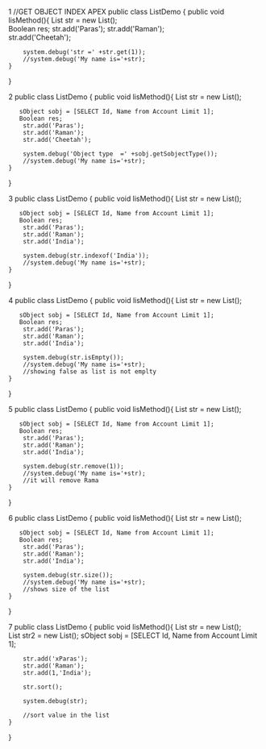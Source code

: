 1 //GET OBJECT INDEX APEX
public class ListDemo {
   public void lisMethod(){
        List<string> str = new List<string>();		  
       Boolean res;
        str.add('Paras');
        str.add('Raman');	
        str.add('Cheetah');
       
        system.debug('str =' +str.get(1));
        //system.debug('My name is='+str);
    }
} 


2 public class ListDemo {
   public void lisMethod(){
        List<string> str = new List<string>();		
       
       sObject sobj = [SELECT Id, Name from Account Limit 1];
       Boolean res;
        str.add('Paras');
        str.add('Raman');	
        str.add('Cheetah');
       
        system.debug('Object type  =' +sobj.getSobjectType());
        //system.debug('My name is='+str);
    }
}


3 public class ListDemo {
   public void lisMethod(){
        List<string> str = new List<string>();		
       
       sObject sobj = [SELECT Id, Name from Account Limit 1];
       Boolean res;
        str.add('Paras');
        str.add('Raman');	
        str.add('India');
       
        system.debug(str.indexof('India'));
        //system.debug('My name is='+str);
    }
}

4    public class ListDemo {
   public void lisMethod(){
        List<string> str = new List<string>();		
       
       sObject sobj = [SELECT Id, Name from Account Limit 1];
       Boolean res;
        str.add('Paras');
        str.add('Raman');	
        str.add('India');
       
        system.debug(str.isEmpty()); 
        //system.debug('My name is='+str);
        //showing false as list is not emplty
    }
}       

5
public class ListDemo {
   public void lisMethod(){
        List<string> str = new List<string>();		
       
       sObject sobj = [SELECT Id, Name from Account Limit 1];
       Boolean res;
        str.add('Paras');
        str.add('Raman');	
        str.add('India');
       
        system.debug(str.remove(1)); 
        //system.debug('My name is='+str);
        //it will remove Rama
    }
}

6
public class ListDemo {
   public void lisMethod(){
        List<string> str = new List<string>();		
       
       sObject sobj = [SELECT Id, Name from Account Limit 1];
       Boolean res;
        str.add('Paras');
        str.add('Raman');	
        str.add('India');
       
        system.debug(str.size()); 
        //system.debug('My name is='+str);
        //shows size of the list
    }
}

7
public class ListDemo {
   public void lisMethod(){
        List<string> str = new List<string>();		
        List<string> str2 = new List<string>();	
       sObject sobj = [SELECT Id, Name from Account Limit 1];
       
        str.add('xParas');
        str.add('Raman');	
        str.add(1,'India');
       
        str.sort();
       
        system.debug(str); 
       
        //sort value in the list
    }
}







